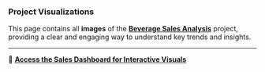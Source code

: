### **Project Visualizations**  

This page contains all **images** of the **[Beverage Sales Analysis](https://github.com/Molo-M/beverage-sales-analysis)** project, providing a clear and engaging way to understand key trends and insights.  

---

🔗 **[Access the Sales Dashboard for Interactive Visuals](https://public.tableau.com/app/profile/molo.munyansanga/viz/BeverageSalesD)**  
